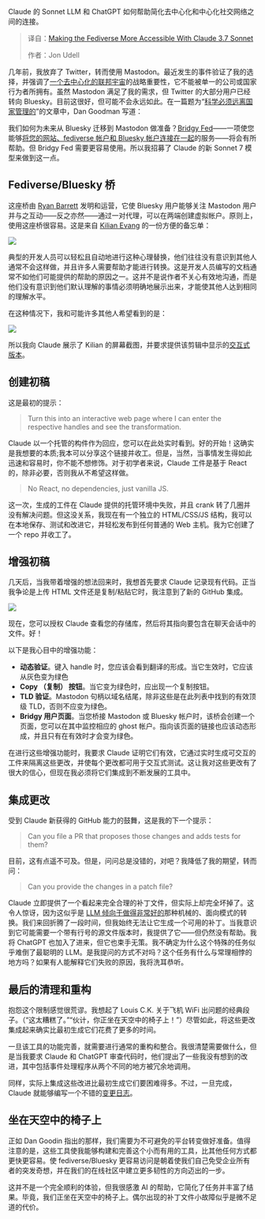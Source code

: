
<!--
title: 使用Claude 3.7 Sonnet让联邦宇宙更易于访问
cover: https://cdn.thenewstack.io/media/2025/03/86acb995-joshua-earle-jypu1ftddwk-unsplashb.jpg
-->

Claude 的 Sonnet LLM 和 ChatGPT 如何帮助简化去中心化和中心化社交网络之间的连接。

> 译自：[Making the Fediverse More Accessible With Claude 3.7 Sonnet](https://thenewstack.io/making-the-fediverse-more-accessible-with-claude-3-7-sonnet/)
> 
> 作者：Jon Udell

几年前，我放弃了 Twitter，转而使用 Mastodon。最近发生的事件验证了我的选择，并强调了[一个去中心化的联邦宇宙](https://thenewstack.io/the-fediverse-points-to-our-social-media-future-post-musk/)的战略重要性，它不能被单一的公司或国家行为者所拥有。虽然 Mastodon 满足了我的需求，但 Twitter 的大部分用户已经转向 Bluesky。目前这很好，但可能不会永远如此。在一篇题为“[科学必须远离国家管理的](https://www.thetransmitter.org/policy/science-must-step-away-from-nationally-managed-infrastructure/)”的文章中，Dan Goodman 写道：

我们如何为未来从 Bluesky 迁移到 Mastodon 做准备？[Bridgy Fed](https://fed.brid.gy/)——一项使您能够[将您的网站、fediverse 帐户和 Bluesky 帐户连接在一起](https://thenewstack.io/bridge-building-the-state-of-the-open-web-heading-into-2025/)的服务——将会有所帮助。但 Bridgy Fed 需要更容易使用。所以我招募了 Claude 的新 Sonnet 7 模型来做到这一点。

## Fediverse/Bluesky 桥

这座桥由 [Ryan Barrett](https://snarfed.org/) 发明和运营，它使 Bluesky 用户能够关注 Mastodon 用户并与之互动——反之亦然——通过一对代理，可以在两端创建虚拟帐户。原则上，使用这座桥很容易。这是来自 [Kilian Evang](https://kilian.evang.name/) 的一份方便的备忘单：

![](https://jonudell.info/newstack/cheatsheet-kilian.png)

典型的开发人员可以轻松且自动地进行这种心理替换，他们往往没有意识到其他人通常不会这样做，并且许多人需要帮助才能进行转换。这是开发人员编写的文档通常不如他们可能提供的帮助的原因之一。这并不是说作者不关心有效地沟通，而是他们没有意识到他们默认理解的事情必须明确地展示出来，才能使其他人达到相同的理解水平。

在这种情况下，我和可能许多其他人希望看到的是：

![](https://jonudell.info/newstack/fedi-bsky-cheatsheat2.gif)

所以我向 Claude 展示了 Kilian 的屏幕截图，并要求提供该剪辑中显示的[交互式版本](https://jonudell.info/fedi-bsky-interactive-cheatsheet/)。

## 创建初稿

这是最初的提示：

> Turn this into an interactive web page where I can enter the respective handles and see the transformation.

Claude 以一个托管的构件作为回应，您可以在此处实时看到。好的开始！这确实是我想要的本质;我本可以分享这个链接并收工。但是，当然，当事情发生得如此迅速和容易时，你不能不想修饰。对于初学者来说，Claude 工件是基于 React 的，除非必要，否则我从不希望这样做。

> No React, no dependencies, just vanilla JS.

这一次，生成的工件在 Claude 提供的托管环境中失败，并且 crank 转了几圈并没有解决问题。但这没关系，我现在有一个独立的 HTML/CSS/JS 结构，我可以在本地保存、测试和改进它，并轻松发布到任何普通的 Web 主机。我为它创建了一个 repo 并收工了。

## 增强初稿

几天后，当我带着增强的想法回来时，我想首先要求 Claude 记录现有代码。正当我争论是上传 HTML 文件还是复制/粘贴它时，我注意到了新的 GitHub 集成。

![](https://jonudell.info/newstack/claude-github.png)

现在，您可以授权 Claude 查看您的存储库，然后将其指向要包含在聊天会话中的文件。好！

以下是我心目中的增强功能：

- **动态验证**。键入 handle 时，您应该会看到翻译的形成。当它生效时，它应该从灰色变为绿色
- **Copy （复制） 按钮**。当它变为绿色时，应出现一个复制按钮。
- **TLD 验证**。Mastodon 句柄以域名结尾，除非这些是在此列表中找到的有效顶级 TLD，否则不应变为绿色。
- **Bridgy 用户页面**。当您桥接 Mastodon 或 Bluesky 帐户时，该桥会创建一个页面，您可以在其中监控相应的 ghost 帐户。指向该页面的链接也应该动态形成，并且只有在有效时才会变为绿色。

在进行这些增强功能时，我要求 Claude 证明它们有效，它通过实时生成可交互的工件来隔离这些更改，并使每个更改都可用于交互式测试。这让我对这些更改有了很大的信心，但现在我必须将它们集成到不断发展的工具中。

## 集成更改

受到 Claude 新获得的 GitHub 能力的鼓舞，这是我的下一个提示：

> Can you file a PR that proposes those changes and adds tests for them?

目前，这有点遥不可及。但是，问问总是没错的，对吧？我降低了我的期望，转而问：

> Can you provide the changes in a patch file?

Claude 立即提供了一个看起来完全合理的补丁文件，但实际上却完全坏掉了。这令人惊讶，因为这似乎是 [LLM 倾向于做得非常好的](https://thenewstack.io/choosing-when-to-use-or-not-use-llms-as-a-developer/)那种机械的、面向模式的转换。我们来回折腾了一段时间，但我始终无法让它生成一个可用的补丁。当我意识到它可能需要一个带有行号的源文件版本时，我提供了它——但仍然没有帮助。我将 ChatGPT 也加入了进来，但它也束手无策。我不确定为什么这个特殊的任务似乎难倒了最聪明的 LLM。是我提问的方式不对吗？这个任务有什么与常理相悖的地方吗？如果有人能解释它们失败的原因，我将洗耳恭听。

## 最后的清理和重构

抱怨这个限制感觉很荒谬。我想起了 Louis C.K. 关于飞机 WiFi 出问题的经典段子。（“这太糟糕了。”“伙计，你正坐在天空中的椅子上！”）尽管如此，将这些更改集成起来确实比最初生成它们花费了更多的时间。

一旦该工具的功能完善，就需要进行通常的重构和整合。我很清楚需要做什么，但是当我要求 Claude 和 ChatGPT 审查代码时，他们提出了一些我没有想到的改进，其中包括事件处理程序从两个不同的地方被冗余地调用。

同样，实际上集成这些改进比最初生成它们要困难得多。不过，一旦完成，Claude 就能够编写一个不错的[变更日志](https://github.com/judell/fedi-bsky-bridge-interactive-cheatsheet/blob/main/CHANGELOG.md)。

## 坐在天空中的椅子上

正如 Dan Goodin 指出的那样，我们需要为不可避免的平台转变做好准备。值得注意的是，这些工具使我能够构建和完善这个小而有用的工具，比其他任何方式都更快更容易。使 fediverse/Bluesky 更容易访问是朝着使我们自己免受企业所有者的突发奇想，并在我们的在线社区中建立更多韧性的方向迈出的一步。

这并不是一个完全顺利的体验，但我很感激 AI 的帮助，它简化了任务并丰富了结果。毕竟，我们正坐在天空中的椅子上。偶尔出现的补丁文件小故障似乎是微不足道的代价。
